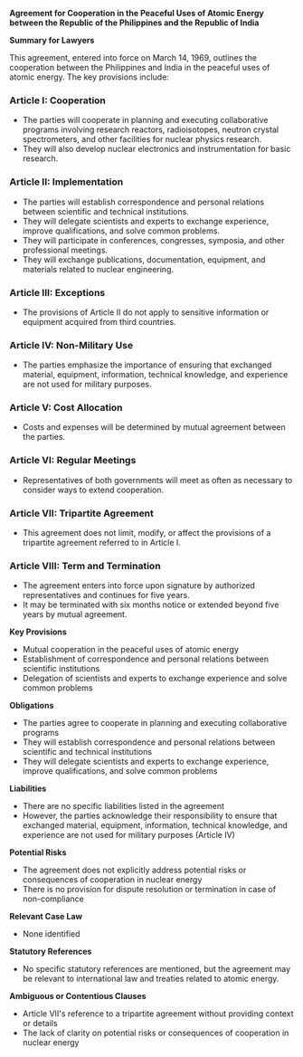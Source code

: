 **Agreement for Cooperation in the Peaceful Uses of Atomic Energy between the Republic of the Philippines and the Republic of India**

**Summary for Lawyers**

This agreement, entered into force on March 14, 1969, outlines the cooperation between the Philippines and India in the peaceful uses of atomic energy. The key provisions include:

### Article I: Cooperation

* The parties will cooperate in planning and executing collaborative programs involving research reactors, radioisotopes, neutron crystal spectrometers, and other facilities for nuclear physics research.
* They will also develop nuclear electronics and instrumentation for basic research.

### Article II: Implementation

* The parties will establish correspondence and personal relations between scientific and technical institutions.
* They will delegate scientists and experts to exchange experience, improve qualifications, and solve common problems.
* They will participate in conferences, congresses, symposia, and other professional meetings.
* They will exchange publications, documentation, equipment, and materials related to nuclear engineering.

### Article III: Exceptions

* The provisions of Article II do not apply to sensitive information or equipment acquired from third countries.

### Article IV: Non-Military Use

* The parties emphasize the importance of ensuring that exchanged material, equipment, information, technical knowledge, and experience are not used for military purposes.

### Article V: Cost Allocation

* Costs and expenses will be determined by mutual agreement between the parties.

### Article VI: Regular Meetings

* Representatives of both governments will meet as often as necessary to consider ways to extend cooperation.

### Article VII: Tripartite Agreement

* This agreement does not limit, modify, or affect the provisions of a tripartite agreement referred to in Article I.

### Article VIII: Term and Termination

* The agreement enters into force upon signature by authorized representatives and continues for five years.
* It may be terminated with six months notice or extended beyond five years by mutual agreement.

**Key Provisions**

* Mutual cooperation in the peaceful uses of atomic energy
* Establishment of correspondence and personal relations between scientific institutions
* Delegation of scientists and experts to exchange experience and solve common problems

**Obligations**

* The parties agree to cooperate in planning and executing collaborative programs
* They will establish correspondence and personal relations between scientific and technical institutions
* They will delegate scientists and experts to exchange experience, improve qualifications, and solve common problems

**Liabilities**

* There are no specific liabilities listed in the agreement
* However, the parties acknowledge their responsibility to ensure that exchanged material, equipment, information, technical knowledge, and experience are not used for military purposes (Article IV)

**Potential Risks**

* The agreement does not explicitly address potential risks or consequences of cooperation in nuclear energy
* There is no provision for dispute resolution or termination in case of non-compliance

**Relevant Case Law**

* None identified

**Statutory References**

* No specific statutory references are mentioned, but the agreement may be relevant to international law and treaties related to atomic energy.

**Ambiguous or Contentious Clauses**

* Article VII's reference to a tripartite agreement without providing context or details
* The lack of clarity on potential risks or consequences of cooperation in nuclear energy
